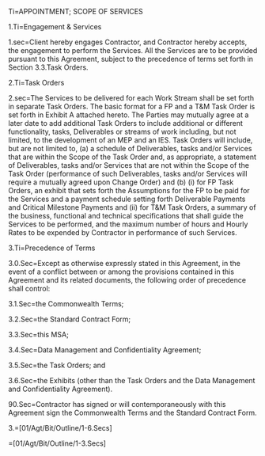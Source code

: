 Ti=APPOINTMENT; SCOPE OF SERVICES

1.Ti=Engagement & Services

1.sec=Client hereby engages Contractor, and Contractor hereby accepts, the engagement to perform the Services. All the Services are to be provided pursuant to this Agreement, subject to the precedence of terms set forth in Section 3.3.Task Orders.

2.Ti=Task Orders

2.sec=The Services to be delivered for each Work Stream shall be set forth in separate Task Orders. The basic format for a FP and a T&M Task Order is set forth in Exhibit A attached hereto. The Parties may mutually agree at a later date to add additional Task Orders to include additional or different functionality, tasks, Deliverables or streams of work including, but not limited, to the development of an MEP and an IES. Task Orders will include, but are not limited to, (a) a schedule of Deliverables, tasks and/or Services that are within the Scope of the Task Order and, as appropriate, a statement of Deliverables, tasks and/or Services that are not within the Scope of the Task Order (performance of such Deliverables, tasks and/or Services will require a mutually agreed upon Change Order) and (b) (i) for FP Task Orders, an exhibit that sets forth the Assumptions for the FP to be paid for the Services and a payment schedule setting forth Deliverable Payments and Critical Milestone Payments and (ii) for T&M Task Orders, a summary of the business, functional and technical specifications that shall guide the Services to be performed, and the maximum number of hours and Hourly Rates to be expended by Contractor in performance of such Services.

3.Ti=Precedence of Terms

3.0.Sec=Except as otherwise expressly stated in this Agreement, in the event of a conflict between or among the provisions contained in this Agreement and its related documents, the following order of precedence shall control:

3.1.Sec=the Commonwealth Terms;

3.2.Sec=the Standard Contract Form;

3.3.Sec=this MSA;

3.4.Sec=Data Management and Confidentiality Agreement;

3.5.Sec=the Task Orders; and

3.6.Sec=the Exhibits (other than the Task Orders and the Data Management and Confidentiality Agreement).

90.Sec=Contractor has signed or will contemporaneously with this Agreement sign the Commonwealth Terms and the Standard Contract Form.


3.=[01/Agt/Bit/Outline/1-6.Secs]

=[01/Agt/Bit/Outline/1-3.Secs]
